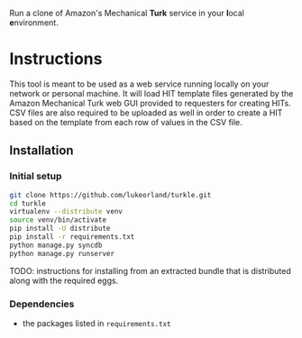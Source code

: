 Run a clone of Amazon's Mechanical **Turk** service in your **l**ocal
**e**nvironment.

# Instructions #

This tool is meant to be used as a web service running locally on your network
or personal machine. It will load HIT template files generated by the Amazon
Mechanical Turk web GUI provided to requesters for creating HITs. CSV files are
also required to be uploaded as well in order to create a HIT based on the
template from each row of values in the CSV file.

## Installation ##

### Initial setup ###

```bash
git clone https://github.com/lukeorland/turkle.git
cd turkle
virtualenv --distribute venv
source venv/bin/activate
pip install -U distribute
pip install -r requirements.txt
python manage.py syncdb
python manage.py runserver
```

TODO: instructions for installing from an extracted bundle that is distributed
along with the required eggs.

### Dependencies ###

- the packages listed in `requirements.txt`
